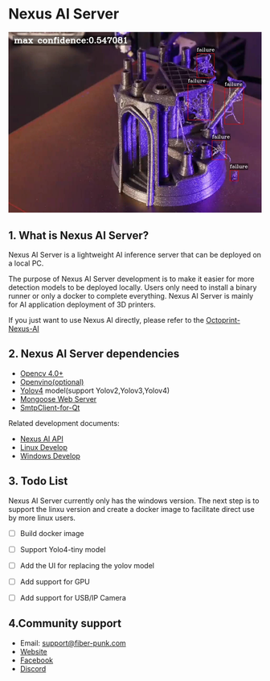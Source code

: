 # Nexus AI Server
![img](img/nexus-ai.jpg)

## 1. What is Nexus AI Server?

Nexus AI Server is a lightweight AI inference server that can be deployed on a local PC.

The purpose of Nexus AI Server development is to make it easier for more detection models to be deployed locally. Users only need to install a binary runner or only a docker to complete everything. Nexus AI Server is mainly for AI application deployment of 3D printers.

If you just want to use Nexus AI directly, please refer to the [Octoprint-Nexus-AI](https://github.com/fiberpunk1/OctoPrint-Nexus-AI)

## 2. Nexus AI Server dependencies

- [Opencv 4.0+](https://opencv.org/)
- [Openvino(optional)](https://github.com/openvinotoolkit/openvino)
- [Yolov4](https://github.com/AlexeyAB/darknet) model(support Yolov2,Yolov3,Yolov4)
- [Mongoose Web Server](https://github.com/cesanta/mongoose)
- [SmtpClient-for-Qt](https://github.com/bluetiger9/SmtpClient-for-Qt)

Related development documents:
- [Nexus AI API](NexusAPI.md)
- [Linux Develop](LinuxDevelop.md)
- [Windows Develop](WindowDevelop.md)




## 3. Todo List

Nexus AI Server currently only has the windows version. The next step is to support the linxu version and create a docker image to facilitate direct use by more linux users.

- [ ] Build docker image
- [ ] Support Yolo4-tiny model
- [ ] Add the UI for replacing the yolov model
- [ ] Add support for GPU
- [ ] Add support for USB/IP Camera 

 
## 4.Community support

- Email: support@fiber-punk.com
- [Website](https://fiber-punk.com/)
- [Facebook](https://www.facebook.com/Fiberpunk-103588222263591)
- [Discord](https://discord.gg/VNNFrfhsbN)





